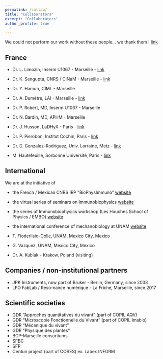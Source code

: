 ```yaml
---
permalink: /collab/
title: "Collaborators"
excerpt: "Collaborators"
author_profile: true
  - 
---
```


We could not perform our work without these people... we thank them ! [link](https://www.youtube.com/watch?v=ebBjGp7QOGc)

## France
- Dr. L. Limozin, Inserm U1067 - Marseille - [link](https://laurentlimozin.wordpress.com/)
- Dr. K. Sengupta, CNRS / CiNaM - Marseille - [link](https://www.cinam.univ-mrs.fr/cinam/le-centre/annuaire/fiche-personnel/?idu=184)
- Dr. Y. Hamon, CIML - Marseille
- Dr. A. Dumètre, LAI - Marseille - [link](https://mamacoolp.wixsite.com/coolp)

- Dr. P. Robert, MD, Inserm U1067 - Marseille
- Dr. N. Bardin, MD, APHM - Marseille

- Dr. J. Husson, LaDHyX - Paris - [link](https://cellmechanics.jimdofree.com/)
- Dr. P. Pierobon, Institut Cochin, Paris - [link](https://institutcochin.fr/annuaire/paolo-pierobon)
- Dr. D. Gonzalez-Rodriguez, Univ. Lorraine, Metz - [link](https://lcp-a2mc.univ-lorraine.fr/membres/enseignants-chercheurs/gonzalez-rodriguez-d.)
- M. Hautefeuille, Sorbonne Université, Paris - [link](https://www.ibps.sorbonne-universite.fr/fr/IBPS/annuaire/14269-Mathieu-Hautefeuille)

<!-- 
- Dr. P. Legembre, Inserm, Rennes.
- Dr. C. Boyer, CIML - Marseille
- Pr. L. Counillon, TIANP - Nice
- Dr. T. Lecuit, IBDM, Marseille
- Dr. P. Golstein, CIML, Marseille 
-->

## International

We are at the initiative of 
- the French / Mexican CNRS IRP "BioPhysImmuno" [website](https://biophysimmuno.wordpress.com/)
- the virtual series of seminars on Immunobiophysics [website](https://immunobiophysics.org/)
- the series of Immunobiophysics workshop (Les Houches School of Physics / EMBO) [website](https://immunobiophysics.org/)
- the international conference of mechanobiology at UNAM [website](https://www.lansbiodyt.unam.mx/src/img/eventos/2024/ISCMEBIT-2024.pdf)

- T. Fioderlisio-Colle, UNAM, Mexico City, Mexico
- G. Vazquez, UNAM, Mexico City, Mexico
- Dr. A. Kubiak - Krakow, Poland (visiting)

<!-- 
- M. Hautefeuille, UNAM, Mexico City, Mexico
- Pr. E. Evans, UBC - Vancouver, Canada
- Dr. K. Kinoshita, Boston University, Boston, USA
- Dr. C. M. Franz - Ando’s lab, Japan 
-->

## Companies / non-institutional partners
- JPK Instruments, now part of Bruker - Berlin, Germany, since 2003 
- LFO FabLab / Reso-nance numérique - La Friche, Marseille, since 2017 

## Scientific societies
- GDR “Approches quantitatives du vivant” (part of COPIL AQV)
- GDR “Microscopie Fonctionnelle du Vivant” (part of COPIL Imabio)
- GDR “Mécanique du vivant”
- GDR "Physique des plantes"
- BCP-Marseille consortiums
- SFBC
- SFP 
- Centuri project (part of CORES) ex. Labex INFORM

<!-- 
  - OMNT 
-->
